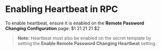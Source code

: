 [title]: # (Enabling Heartbeat in RPC)
[tags]: # (Heartbeat)
[priority]: # (1000)

# Enabling Heartbeat in RPC

To enable heartbeat, ensure it is enabled on the **Remote Password Changing Configuration** page:
$1
$2$1
$2$1
$2$1
$2
> **Note:** Heartbeat must also be enabled on the secret template by setting the **Enable Remote Password Changing Heartbeat** setting.
